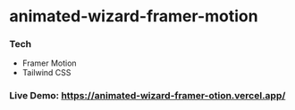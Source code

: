 # animated-wizard-framer-motion

### Tech
- Framer Motion
- Tailwind CSS

### Live Demo: https://animated-wizard-framer-otion.vercel.app/
